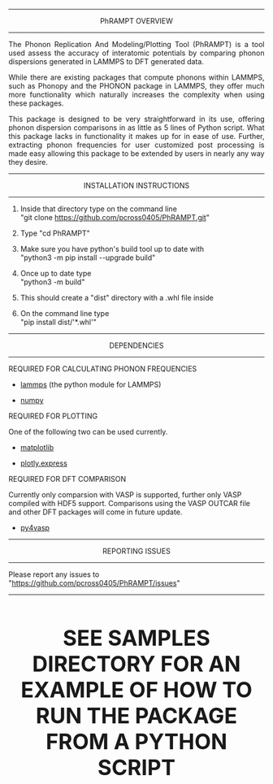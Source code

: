 -------------------------------------------------------------------------------------------------------  
<span style="font-size:300%;"><p align="center">PhRAMPT OVERVIEW</p></span>

-------------------------------------------------------------------------------------------------------  

<span><p align="justify">The Phonon Replication And Modeling/Plotting Tool (PhRAMPT) is a tool used assess the 
accuracy of  interatomic potentials by comparing phonon dispersions generated in LAMMPS to DFT generated data.
</p></span>

<span><p align="justify">While there are existing packages that compute phonons within LAMMPS, such as Phonopy 
and the PHONON package in LAMMPS, they offer much more functionality which naturally increases the complexity when 
using these packages.</p></span>

<span><p align="justify">This package is designed to be very straightforward in its use, offering phonon dispersion 
comparisons in as little as 5 lines of Python script. What this package lacks in functionality it makes up for in
ease of use. Further, extracting phonon frequencies for user customized post processing is made easy 
allowing this package to be extended by users in nearly any way they desire.</p></span>

-------------------------------------------------------------------------------------------------------  
<span style="font-size:300%;"><p align="center">INSTALLATION INSTRUCTIONS</p></span>

-------------------------------------------------------------------------------------------------------  

1) Inside that directory type on the command line  
   "git clone https://github.com/pcross0405/PhRAMPT.git"

2) Type "cd PhRAMPT"

3) Make sure you have python's build tool up to date with  
   "python3 -m pip install --upgrade build"

4) Once up to date type  
   "python3 -m build"

5) This should create a "dist" directory with a .whl file inside

6) On the command line type  
   "pip install dist/'*.whl'" 

-------------------------------------------------------------------------------------------------------  
<span style="font-size:300%;"><p align="center">DEPENDENCIES</p></span>

-------------------------------------------------------------------------------------------------------  

REQUIRED FOR CALCULATING PHONON FREQUENCIES

   - [lammps](https://docs.lammps.org/Python_module.html) (the python module for LAMMPS)

   - [numpy](https://numpy.org/)

REQUIRED FOR PLOTTING

   One of the following two can be used currently.

   - [matplotlib](https://matplotlib.org/)

   - [plotly.express](https://plotly.com/python/plotly-express/)

REQUIRED FOR DFT COMPARISON

   Currently only comparsion with VASP is supported, further only VASP compiled with HDF5 support.
   Comparisons using the VASP OUTCAR file and other DFT packages will come in future update.

   - [py4vasp](https://www.vasp.at/py4vasp/latest/)

---------------------------------------------------------------------------------------------------------  
<span style="font-size:300%;"><p align="center">REPORTING ISSUES</p></span>

---------------------------------------------------------------------------------------------------------  

Please report any issues to "https://github.com/pcross0405/PhRAMPT/issues"  

-------------------------------------------------------------------------------------------------------------------------  
<h1 style="font-size:300%;"><p align="center">SEE SAMPLES DIRECTORY FOR AN EXAMPLE OF HOW TO RUN THE PACKAGE FROM A PYTHON SCRIPT</p></h1>